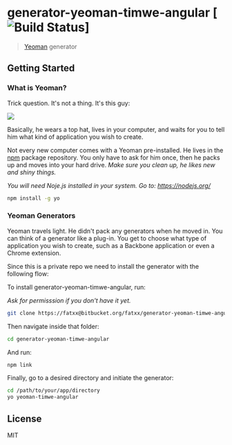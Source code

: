 # generator-yeoman-timwe-angular [![Build Status](https://travis-ci.org/Fateicha/generator-yeoman-timwe-angular.svg?branch=master)]

> [Yeoman](http://yeoman.io) generator


## Getting Started

### What is Yeoman?

Trick question. It's not a thing. It's this guy:

![](http://i.imgur.com/JHaAlBJ.png)

Basically, he wears a top hat, lives in your computer, and waits for you to tell him what kind of application you wish to create.

Not every new computer comes with a Yeoman pre-installed. He lives in the [npm](https://npmjs.org) package repository. You only have to ask for him once, then he packs up and moves into your hard drive. *Make sure you clean up, he likes new and shiny things.*

*You will need Noje.js installed in your system. Go to: https://nodejs.org/*

```bash
npm install -g yo
```

### Yeoman Generators

Yeoman travels light. He didn't pack any generators when he moved in. You can think of a generator like a plug-in. You get to choose what type of application you wish to create, such as a Backbone application or even a Chrome extension.

Since this is a private repo we need to install the generator with the following flow:

To install generator-yeoman-timwe-angular, run:

*Ask for permisssion if you don't have it yet.*

```bash
git clone https://fatxx@bitbucket.org/fatxx/generator-yeoman-timwe-angular.git
```

Then navigate inside that folder:

```bash
cd generator-yeoman-timwe-angular
```

And run:

```bash
npm link
```

Finally, go to a desired directory and initiate the generator:
```bash
cd /path/to/your/app/directory
yo yeoman-timwe-angular
```

## License

MIT

